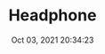 ---
id: 54
title: Headphone 
file-slug: headphone
date: Oct 03, 2021 20:34:23
feature: false
category: icons
angle: dynamic
clay: https://3dicons.sgp1.cdn.digitaloceanspaces.com/v1/dynamic/clay/headphone-dynamic-clay.png
gradient: https://3dicons.sgp1.cdn.digitaloceanspaces.com/v1/dynamic/gradient/headphone-dynamic-gradient.png
color: https://3dicons.sgp1.cdn.digitaloceanspaces.com/v1/dynamic/color/headphone-dynamic-color.png
premium: https://3dicons.sgp1.cdn.digitaloceanspaces.com/v1/dynamic/premium/headphone-dynamic-premium.png
---